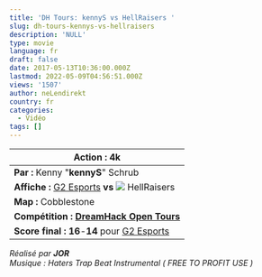 ```yaml
---
title: 'DH Tours: kennyS vs HellRaisers '
slug: dh-tours-kennys-vs-hellraisers
description: 'NULL'
type: movie
language: fr
draft: false
date: 2017-05-13T10:36:00.000Z
lastmod: 2022-05-09T04:56:51.000Z
views: '1507'
author: neLendirekt
country: fr
categories:
  - Vidéo
tags: []
---
```

| **Action :** 4k                                                                                                                                                              |
| ---------------------------------------------------------------------------------------------------------------------------------------------------------------------------- |
| **Par :** Kenny "**kennyS**" Schrub                                                                                                                                          |
| **Affiche :** [G2 Esports](http://wiki.teamliquid.net/counterstrike/G2%5FEsports "G2 Esports") **vs ![](/storage/countries/flag/europe_flag_580d21b984714.gif)** HellRaisers |
| **Map :** Cobblestone                                                                                                                                                        |
| **Compétition : [DreamHack Open Tours](/tournament/dreamhack-open-tours/38)**                                                                                                |
| **Score final : 16**\-**14** pour [G2 Esports](http://wiki.teamliquid.net/counterstrike/G2%5FEsports "G2 Esports")                                                           |

  
_Réalisé par **JOR**_  
_Musique : Haters Trap Beat Instrumental ( FREE TO PROFIT USE )_
